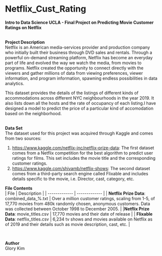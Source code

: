 # Netflix_Cust_Rating
**Intro to Data Science UCLA - Final Project on Predicting Movie Customer Ratings on Netflix**<br/>
<br/>

**Project Description**<br/>
Netflix is an American media-services provider and production company who initially built their business through DVD sales and rentals.  Through a powerful on-demand streaming platform, Netflix has become an everyday part of life and evolved the way we watch the media, from movies to programs. Netflix created the opportunity to connect directly with the viewers and gather millions of data from viewing preferences, viewer information, and program information, spawning endless possibilities in data analytics.

This dataset provides the details of the listings of different kinds of accommodations across different NYC neighbourhoods in the year 2019. It also lists down all the hosts and the rate of occupancy of each listing.I have designed a model to predict the price of a particular kind of accomodation based on the neighborhood.
<br/><br/>

**Data Set**<br/>
The dataset used for this project was acquired through Kaggle and comes from two sources:
1)	https://www.kaggle.com/netflix-inc/netflix-prize-data: The first dataset comes from a Netflix competition for the best algorithm to predict user ratings for films. This set includes the movie title and the corresponding customer ratings.
2)	 https://www.kaggle.com/shivamb/netflix-shows: The second dataset comes from a third-party search engine called Flixable and includes details specific to the movie, i.e. Director, cast, category, etc. 

**File Contents**<br/>
|      File     | Description   |
| ------------- | ------------- |
| **Netflix Prize Data**: combined_data_%.txt | Over a million customer ratings, scaling from 1-5, of 17,770 movies from 480k randomly chosen, anonymous customers. Data was collected between October 1998 to December 2005. |
|**Netflix Prize Data**: movie_titles.csv | 17,770 movies and their date of release  |
| **Flixable Data**: netflix_titles.csv | 6,234 tv shows and movies available on Netflix as of 2019 and their details such as movie description, cast, etc. |

<br/> 

**Author**<br/>
Glory Kim
